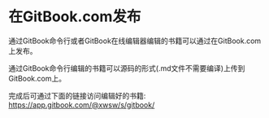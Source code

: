 # 在GitBook.com发布

通过GitBook命令行或者GitBook在线编辑器编辑的书籍可以通过在GitBook.com上发布。

通过GitBook命令行编辑的书籍可以源码的形式(.md文件不需要编译)上传到GitBook.com上。

完成后可通过下面的链接访问编辑好的书籍:
https://app.gitbook.com/@xwsw/s/gitbook/

